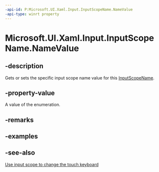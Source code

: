 ```yaml
---
-api-id: P:Microsoft.UI.Xaml.Input.InputScopeName.NameValue
-api-type: winrt property
---
```


<!-- Property syntax
public Microsoft.UI.Xaml.Input.InputScopeNameValue NameValue { get;  set; }
-->

# Microsoft.UI.Xaml.Input.InputScopeName.NameValue

## -description
Gets or sets the specific input scope name value for this [InputScopeName](inputscopename.md).

## -property-value
A value of the enumeration.

## -remarks

## -examples

## -see-also
[Use input scope to change the touch keyboard](/windows/apps/design/input/use-input-scope-to-change-the-touch-keyboard)
